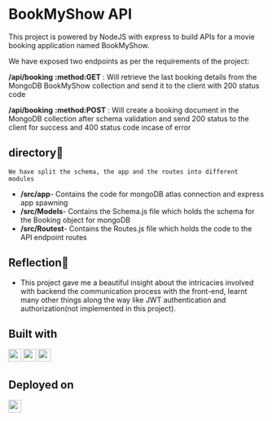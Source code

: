 # BookMyShow API
This project is powered by NodeJS with express to build APIs for a movie booking application named BookMyShow. 

We have exposed two endpoints as per the requirements of the project:

**/api/booking** **:method:GET** : Will retrieve the last booking details from the MongoDB BookMyShow collection and send it to the client with 200 status code

**/api/booking** **:method:POST** : Will create a booking document  in the MongoDB collection after schema validation and send 200 status to the client for success and 400 status code incase of error 

 

 ## directory💠
    We have split the schema, the app and the routes into different modules
 - **/src/app**- Contains the code for mongoDB atlas connection and  express app spawning
 - **/src/Models**- Contains the Schema.js file which holds the schema for the Booking object for mongoDB
- **/src/Routest**- Contains the Routes.js file which holds the code to the API endpoint routes


## Reflection💠

- This project gave me a beautiful insight about the intricacies involved with backend the communication process with the front-end, learnt many other things along the way like JWT authentication and authorization(not implemented in this project).

## Built with

<a href='https://nodejs.org/en' ><img src="https://img.shields.io/badge/node.js-6DA55F?style=for-the-badge&logo=node.js&logoColor=white"  height="25"></a>
<a href='https://expressjs.com/' ><img src="https://img.shields.io/badge/express.js-%23404d59.svg?style=for-the-badge&logo=express&logoColor=%2361DAFB"  height="25"></a>
<a href='https://www.mongodb.com/' ><img src="https://img.shields.io/badge/MongoDB-%234ea94b.svg?style=for-the-badge&logo=mongodb&logoColor=white"  height="25"></a>


## Deployed on
<a href='https://render.com/' ><img src="https://img.shields.io/badge/Render-%46E3B7.svg?style=for-the-badge&logo=render&logoColor=white"  height="25"></a>

